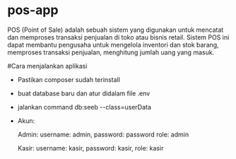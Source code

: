 # pos-app
POS (Point of Sale) adalah sebuah sistem yang digunakan untuk mencatat dan memproses transaksi penjualan di toko atau bisnis retail. Sistem POS ini dapat membantu pengusaha untuk mengelola inventori dan stok barang, memproses transaksi penjualan, menghitung jumlah uang yang masuk.

#Cara menjalankan aplikasi
- Pastikan composer sudah terinstall
- buat database baru dan atur didalam file .env
- jalankan command db:seeb --class=userData
- Akun:

  Admin: 
  username: admin,
  password: password
  role: admin
  
  Kasir:
  username: kasir,
  password: kasir,
  role: kasir

